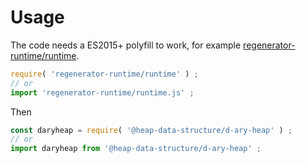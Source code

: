 # Usage

The code needs a ES2015+ polyfill to work, for example
[regenerator-runtime/runtime](https://babeljs.io/docs/usage/polyfill).
```js
require( 'regenerator-runtime/runtime' ) ;
// or
import 'regenerator-runtime/runtime.js' ;
```

Then
```js
const daryheap = require( '@heap-data-structure/d-ary-heap' ) ;
// or
import daryheap from '@heap-data-structure/d-ary-heap' ;
```
